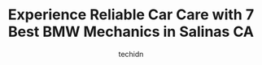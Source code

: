 ---
layout: ampstory
image: https://images.unsplash.com/photo-1619844175408-c05947985e2d?ixlib=rb-4.0.3&ixid=MnwxMjA3fDB8MHxwaG90by1wYWdlfHx8fGVufDB8fHx8&auto=format&fit=crop&w=640&h=853&q=80
author: techidn
featured: false
description: Discover the 7 best BMW Mechanic in Salinas CA, USA and ensure your vehicle receives the highest quality of care. These trusted professionals are known for their skill, knowledge, and dedica
title: Experience Reliable Car Care with 7 Best BMW Mechanics in Salinas CA
cover:
   title: Experience Reliable Car Care with 7 Best BMW Mechanics in Salinas CA
   subtitle: Rickpate
   background: https://images.unsplash.com/photo-1619844175408-c05947985e2d?ixlib=rb-4.0.3&ixid=MnwxMjA3fDB8MHxwaG90by1wYWdlfHx8fGVufDB8fHx8&auto=format&fit=crop&w=640&h=853&q=80

pages: 
 - layout: thirds
   top: <h1>#1 A1 AUTOMOTIVE</h1>
   bottom: "<p>Id taken my car in for repair of an exhaust leak. They repaired the leak but also found oil leaks at the top and bottom of the engine block. These were also repaired.And</p>"
   background: https://www.knot35.com/toplist/wp-content/uploads/2023/06/best-bmw-mechanic-1-in-salinas-ca-1685837125.jpeg
   backgroundblur: true
 - layout: thirds
   top: <h1>#2 Green Phoenix Auto Repair</h1>
   bottom: "<p>1107 S Main St, Salinas, CA 93901, United States</p>"
   background: https://www.knot35.com/toplist/wp-content/uploads/2023/06/best-bmw-mechanic-2-in-salinas-ca-1685837126.jpeg
   cta:
      link: https://www.knot35.com/toplist/experience-reliable-car-care-with-7-best-bmw-mechanics-in-salinas-ca/
      text: Experience Reliable Car Care with 7 Best BMW Mechanics in Salinas CA
 - layout: thirds
   top: <h1>#3 Salinas Car Care</h1>
   bottom: "<p>1341 Dayton St, Salinas, CA 93901, United States</p>"
   background: https://www.knot35.com/toplist/wp-content/uploads/2023/06/best-bmw-mechanic-3-in-salinas-ca-1685837126.jpeg
   cta:
      link: https://www.knot35.com/toplist/experience-reliable-car-care-with-7-best-bmw-mechanics-in-salinas-ca/
      text: Experience Reliable Car Care with 7 Best BMW Mechanics in Salinas CA
 - layout: thirds
   top: <h1>#4 One Stop Auto Care</h1>
   bottom: "<p>324 E Alisal St, Salinas, CA 93901, United States</p>"
   background: https://images.unsplash.com/photo-1595364397663-fca4f075d796?ixlib=rb-4.0.3&ixid=MnwxMjA3fDB8MHxwaG90by1wYWdlfHx8fGVufDB8fHx8&auto=format&fit=crop&w=640&h=853&q=80
   cta:
      link: https://www.knot35.com/toplist/experience-reliable-car-care-with-7-best-bmw-mechanics-in-salinas-ca/
      text: Experience Reliable Car Care with 7 Best BMW Mechanics in Salinas CA
 - layout: thirds
   top: <h1>#5 Valley Center Car Care</h1>
   bottom: "<p>1029 S Main St, Salinas, CA 93901, United States</p>"
   background: https://images.unsplash.com/photo-1567360425618-1594206637d2?ixlib=rb-4.0.3&ixid=MnwxMjA3fDB8MHxwaG90by1wYWdlfHx8fGVufDB8fHx8&auto=format&fit=crop&w=640&h=853&q=80
   cta:
      link: https://www.knot35.com/toplist/experience-reliable-car-care-with-7-best-bmw-mechanics-in-salinas-ca/
      text: Experience Reliable Car Care with 7 Best BMW Mechanics in Salinas CA
 - layout: thirds
   top: <h1>#6 Mons Auto Repair</h1>
   bottom: "<p>227 Commission St, Salinas, CA 93901, United States</p>"
   background: https://images.unsplash.com/photo-1552083974-186346191183?ixlib=rb-4.0.3&ixid=MnwxMjA3fDB8MHxwaG90by1wYWdlfHx8fGVufDB8fHx8&auto=format&fit=crop&w=640&h=853&q=80
   cta:
      link: https://www.knot35.com/toplist/experience-reliable-car-care-with-7-best-bmw-mechanics-in-salinas-ca/
      text: Experience Reliable Car Care with 7 Best BMW Mechanics in Salinas CA
 - layout: thirds
   top: <h1>#7 Luis Auto Repair</h1>
   bottom: "<p>369 E Market St, Salinas, CA 93901, United States</p>"
   background: https://images.unsplash.com/photo-1462556791646-c201b8241a94?ixlib=rb-4.0.3&ixid=MnwxMjA3fDB8MHxwaG90by1wYWdlfHx8fGVufDB8fHx8&auto=format&fit=crop&w=640&h=853&q=80
   cta:
      link: https://www.knot35.com/toplist/experience-reliable-car-care-with-7-best-bmw-mechanics-in-salinas-ca/
      text: Experience Reliable Car Care with 7 Best BMW Mechanics in Salinas CA
 - layout: thirds
   middle: Continue reading...
   background: https://images.unsplash.com/photo-1540457036297-448b6b99e91c?ixlib=rb-4.0.3&ixid=MnwxMjA3fDB8MHxwaG90by1wYWdlfHx8fGVufDB8fHx8&auto=format&fit=crop&w=640&h=853&q=80
   cta:
      link: https://www.knot35.com/toplist/experience-reliable-car-care-with-7-best-bmw-mechanics-in-salinas-ca/
      text: Experience Reliable Car Care with 7 Best BMW Mechanics in Salinas CA
      
---